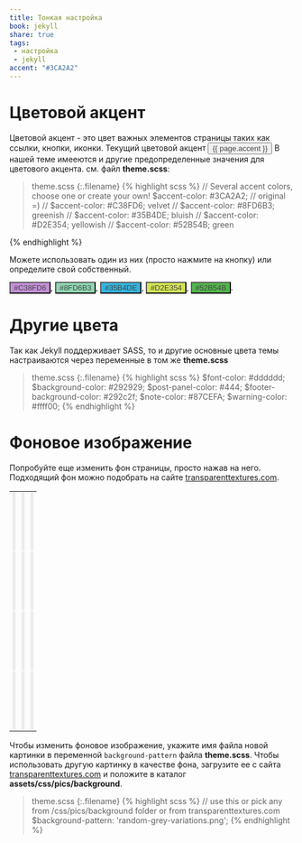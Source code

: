```yaml
---
title: Тонкая настройка
book: jekyll
share: true
tags:
 - настройка
 - jekyll
accent: "#3CA2A2"
---
```


# Цветовой акцент

Цветовой акцент - это цвет важных элементов страницы таких как ссылки, кнопки, иконки. 
Текущий цветовой акцент <button class="btn" 
style="background-color:{{ page.accent }}; color:#444444;"> {{ page.accent }} </button> 
В нашей теме имееются и другие предопределенные значения для цветового акцента. см. файл **theme.scss**:

>theme.scss
{:.filename}
{% highlight scss %}
// Several accent colors, choose one or create your own!
$accent-color: #3CA2A2;     // original =)
// $accent-color: #C38FD6;   velvet
// $accent-color: #8FD6B3;   greenish
// $accent-color: #35B4DE;   bluish
// $accent-color: #D2E354;   yellowish
// $accent-color: #52B54B;   green

{% endhighlight %}

Можете использовать один из них (просто нажмите на кнопку) или определите свой собственный.

<button class="btn" style="background-color:#C38FD6; color:#444444">#C38FD6</button>, <button class="btn" style="background-color:#8FD6B3; color:#444444">#8FD6B3</button>, <button class="btn" style="background-color:#35B4DE; color:#444444">#35B4DE</button>, <button class="btn" style="background-color:#D2E354; color:#444444">#D2E354</button>, <button class="btn" style="background-color:#52B54B; color:#444444">#52B54B</button>.
 
<script>
  $('.btn').click(function(){
    var color = $(this).text();
    [].forEach.call($('a'), function(item) {
      item.style.color = color
    })
  })
</script>

<style>
  .label{
    cursor: default;
    border-radius: 5px;
    padding: 5px 8px;
  }
</style>

# Другие цвета

Так как Jekyll поддерживает SASS, то и другие основные цвета темы настраиваются через переменные в том же **theme.scss**


>theme.scss
{:.filename}
{% highlight scss %}
$font-color: #dddddd;
$background-color: #292929;
$post-panel-color: #444;
$footer-background-color: #292c2f;
$note-color: #87CEFA;
$warning-color: #ffff00;
{% endhighlight %}

# Фоновое изображение


Попробуйте еще изменить фон страницы, просто нажав на него.
Подходящий фон можно подобрать на сайте [transparenttextures.com](https://www.transparenttextures.com/).

<style>
.pattern-list{
    list-style-type: none;
    padding: 0;
}
.pattern{
    height: 100px;
    box-shadow: 0 0 3px 2px rgba(0,0,0,.1);

}
.pattern:hover {
    box-shadow: 0 0 3px 2px rgba(0,0,0,.3);
    transition: box-shadow .2s ease;
    cursor: pointer;
}
.smthg{
    max-width: none !important;
}
.col-sm-6 {
    padding: 5px !important;
}
</style>

<table width='100%' border='0' margin='0' padding='0'>
<TR>
<td>
<div class="pattern" style="background-image:url('{{ '/assets/css/pics/background/3px-tile.png' | relative_url }}')" title='3px-tile.png'></div>
</td>
<td>
<div class="pattern" style="background-image:url('{{ '/assets/css/pics/background/asfalt-light.png' | relative_url }}')" title='asfalt-light.png'></div>
</td>
<td>
<div class="pattern" style="background-image:url('{{ '/assets/css/pics/background/black-linen.png' | relative_url }}')" title='black-linen.png'></div> 
</td>
</TR><TR>
<td>
<div class="pattern" style="background-image:url('{{ '/assets/css/pics/background/food.png' | relative_url }}')" title='food.png'></div>
</td>
<td>
<div class="pattern" style="background-image:url('{{ '/assets/css/pics/background/gplay.png' | relative_url }}')" title='gplay.png'></div> 
</td>
<td>
<div class="pattern" style="background-image:url('{{ '/assets/css/pics/background/green-dust-and-scratches.png' | relative_url }}')" title='green-dust-and-scratches.png'></div> 
</td>
</TR><TR>
<td>
<div class="pattern" style="background-image:url('{{ '/assets/css/pics/background/hexellence.png' | relative_url }}')" title='hexellence.png'></div>
</td>
<td>
<div class="pattern" style="background-image:url('{{ '/assets/css/pics/background/random-grey-variations.png' | relative_url }}')" title='random-grey-variations.png'></div>
</td>
<td>
<div class="pattern" style="background-image:url('{{ '/assets/css/pics/background/shley-tree-1.png' | relative_url }}')" title='shley-tree-1.png'></div> 
</td>
</TR><TR>
<td>
<div class="pattern" style="background-image:url('{{ '/assets/css/pics/background/subtle-grey.png' | relative_url }}')" title='subtle-grey.png'></div>
</td>
<td>
<div class="pattern" style="background-image:url('{{ '/assets/css/pics/background/xv.png' | relative_url }}')" title='xv.png'></div>
</td>
<td>
<div class="pattern" style="background-image:url('{{ '/assets/css/pics/background/triangles.png' | relative_url }}')" title='triangles.png'></div> 
</td>
</TR>
</table>

<script>
  $('.pattern').click(function(){
    var source = this.style.backgroundImage;
    document.getElementsByTagName('body')[0].style.backgroundImage = source;
    console.log("url('" + source + "'))");
  })
</script>

Чтобы изменить фоновое изображение, укажите имя файла новой картинки в переменной `background-pattern` файла **theme.scss**.
Чтобы использовать другую картинку в качестве фона, загрузите ее с сайта
[transparenttextures.com](https://www.transparenttextures.com/) и положите в каталог 
 **assets/css/pics/background**.

>theme.scss
{:.filename}
{% highlight scss %}
// use this or pick any from /css/pics/background folder or from transparenttextures.com
$background-pattern: 'random-grey-variations.png';
{% endhighlight %}
